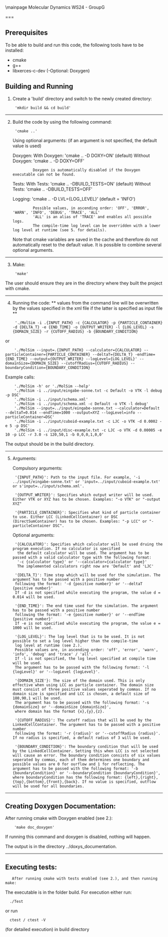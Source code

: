 \mainpage Molecular Dynamics WS24 - GroupG

 
===
## Prerequisites
To be able to build and run this code, the following tools have to be installed:

- cmake
- g++
- libxerces-c-dev
(-Optional: Doxygen)

## Building and Running
1) Create a 'build' directory and switch to the newly created directory:


        'mkdir build && cd build'
---
2) Build the code by using the following command:

        'cmake ..'

    Using optional arguments: (if an argument is not specified, the default value is used)

    Doxygen:    With Doxygen:    'cmake .. -D DOXY=ON'   (default)
                Without Doxygen: 'cmake .. -D DOXY=OFF' 
    
                Doxygen is automatically disabled if the Doxygen executable can not be found.

    Tests:      With Tests:      'cmake ..  -DBUILD_TESTS=ON'   (default)
                Without Tests:   'cmake ..  -DBUILD_TESTS=OFF'

    Logging:    'cmake .. -D LVL={LOG_LEVEL}'           (default = 'INFO')

                Possible values, in ascending order: 'OFF', 'ERROR', 'WARN', 'INFO', 'DEBUG', 'TRACE', 'ALL'
                'ALL' is an alias of 'TRACE' and enables all possible logs.
                The compile-time log level can be overridden with a lower log level at runtime (see 5. for details).

    Note that cmake variables are saved in the cache and therefore do not automatically reset to the default value.
    It is possible to combine several optional arguments.

---
3) Make:

        'make'

The user should ensure they are in the directory where they built the project with cmake.

---
4) Running the code: ** values from the command line will be overwritten by the values specified in the xml file if the latter is specified as input file **


        './MolSim -i .{INPUT_PATH} -c {CALCULATOR} -p {PARTICLE_CONTAINER} -d {DELTA_T} -e {END_TIME} -o {OUTPUT_WRITER} -l {LOG_LEVEL} -s {DOMAIN_SIZE} -r {CUTOFF_RADIUS} -b {BOUNDARY_CONDITION}
or

        './MolSim --input=.{INPUT_PATH} --calculator={CALCULATOR} --particleContainer={PARTICLE_CONTAINER} --deltaT={DELTA_T} -endTime={END_TIME} --output={OUTPUT_WRITER} --logLevel={LOG_LEVEL}' --domainSize={DOMAIN_SIZE} --cutoffRadius={CUTOFF_RADIUS} --boundaryCondition={BOUNDARY_CONDITION}


Example calls: 

        './MolSim -h' or './MolSim --help'
        './MolSim -i ../input/eingabe-sonne.txt -c Default -o VTK -l debug -p DSC'
        './MolSim -i ../input/schema.xml'
        './MolSim -i ../input/schema.xml -c Default -o VTK -l debug'
        './MolSim --input=../input/eingabe-sonne.txt --calculator=Default --deltaT=0.014 --endTime=1000 --output=XYZ --logLevel=info --particleContainer=DSC'
        './MolSim -i ../input/cuboid-example.txt -c LJC -o VTK -d 0.0002 -e 5 -p DSC'
        './MolSim -i ../input/disc-example.txt -c LJC -o VTK -d 0.00005 -e 10 -p LCC -r 3.0 -s 120,50,1 -b 0,0,0,1,0,0'

The output should be in the build directory.    
    
---
5) Arguments:

    Compulsory arguments:

        '{INPUT_PATH}': Path to the input file. For example, '-i ../input/eingabe-sonne.txt' or 'input=../input/cuboid-example.txt' or s'input=../input/schema.xml'.

        '{OUTPUT_WRITER}': Specifies which output writer will be used. Either VTK or XYZ has to be chosen. Examples: "-o VTK" or "-output XYZ"

        '{PARTICLE_CONTAINER}': Specifies what kind of particle container to use. Either LCC (LinkedCellContainer) or DSC (DirectSumContainer) has to be chosen. Examples: "-p LCC" or "-particleContainer DSC".

    Optional arguments:

        '{CALCULATOR}': Specifies which calculator will be used druing the program execution. If no calculator is specified
         the default calculator will be used. The argument has to be passed with a valid calculator type with the following format:
         '-c {calculator type}' or '--calculator={calculator type}'
         The implemented calculators right now are 'Default' and 'LJC'

        '{DELTA_T}': Time step which will be used for the simulation. The argument has to be passed with a positive number
        following the format: '-d {positive number}' or '--deltaT {positive number}'
        If -d is not specified while executing the program, the value d = 0.014 will be used.

        '{END_TIME}': The end time used for the simulation. The argument has to be passed with a positive number
        following the format: '-e {positive number}' or '--endTime {positive number}'
        If -e is not specified while executing the program, the value e = 1000 will be used.

        '{LOG_LEVEL}': The log level that is to be used. It is not possible to set a log level higher than the compile-time 
        log level at runtime (see 2.). 
        Possible values are, in ascending order: 'off', 'error', 'warn', 'info', 'debug' and 'trace' / 'all'. 
        If -l is not specified, the log level specified at compile time will be used.
        The argument has to be passed with the following format: '-l {logLevel}' or '--logLevel {logLevel}'. 

        '{DOMAIN_SIZE'}: The size of the domain used. This is only effective when using LCC as particle container. The domain size must consist of three positive values seperated by commas. If no domain size is specified and LCC is chosen, a default size of 180,90,1 will be used. 
        The argument has to be passed with the following format: '-s {domainSize} or '--domainSize {domainSize}', 
        where domain has the format {x},{y},{z}.

        '{CUTOFF_RADIUS}': The cutoff radius that will be used by the LinkedCellContainer. The argument has to be passed with a positive number
        following the format: '-r {radius}' or '--cutoffRadius {radius}'. If no radius is specified, a default radius of 3 will be used.

        '{BOUNDARY_CONDITION}': The boundary condition that will be used by the LinkedCellContainer. Setting this when LCC is not selected will cause an error. The boundary condition consists of six values seperated by commas, each of them determines one boundary and possible values are 0 for ourflow and 1 for reflecting. The argument has to be passed with the following format: '-b {boundaryCondition}' or '--boundaryCondition {boundaryCondition}', where boundaryCondition has the following format: {left},{right},{top},{bottom},{front},{back}. If no value is specified, outflow will be used for all boundaries.

---
## Creating Doxygen Documentation:

After running cmake with Doxygen enabled (see 2.):

        'make doc_doxygen'

If running this command and doxygen is disabled, nothing will happen.

The output is in the directory ../doxys_documentation.

---
## Executing tests:
      
       After running cmake with tests enabled (see 2.), and then running make:

The executable is in the folder build. For execution either run:

      ./Test
or run 

      ctest / ctest -V 
(for detailed execution) in build directory

        
       

